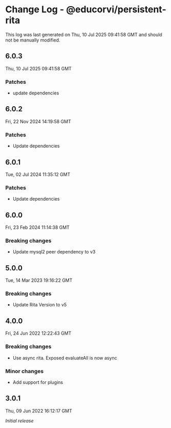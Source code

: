 # Change Log - @educorvi/persistent-rita

This log was last generated on Thu, 10 Jul 2025 09:41:58 GMT and should not be manually modified.

## 6.0.3

Thu, 10 Jul 2025 09:41:58 GMT

### Patches

-   update dependencies

## 6.0.2

Fri, 22 Nov 2024 14:19:58 GMT

### Patches

-   Update dependencies

## 6.0.1

Tue, 02 Jul 2024 11:35:12 GMT

### Patches

-   Update dependencies

## 6.0.0

Fri, 23 Feb 2024 11:14:38 GMT

### Breaking changes

-   Update mysql2 peer dependency to v3

## 5.0.0

Tue, 14 Mar 2023 19:16:22 GMT

### Breaking changes

-   Update Rita Version to v5

## 4.0.0

Fri, 24 Jun 2022 12:22:43 GMT

### Breaking changes

-   Use async rita. Exposed evaluateAll is now async

### Minor changes

-   Add support for plugins

## 3.0.1

Thu, 09 Jun 2022 16:12:17 GMT

_Initial release_
